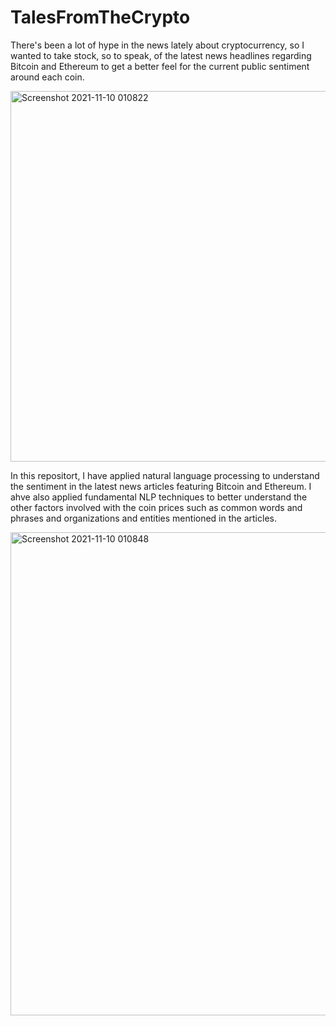 # TalesFromTheCrypto
There's been a lot of hype in the news lately about cryptocurrency, so I wanted to take stock, so to speak, of the latest news headlines regarding Bitcoin and Ethereum to get a better feel for the current public sentiment around each coin.


<img width="593" alt="Screenshot 2021-11-10 010822" src="https://user-images.githubusercontent.com/86626839/141059753-6190bb04-e164-4bd2-8adc-e2648dc55309.png">


In this repositort, I have applied natural language processing to understand the sentiment in the latest news articles featuring Bitcoin and Ethereum. I ahve also applied fundamental NLP techniques to better understand the other factors involved with the coin prices such as common words and phrases and organizations and entities mentioned in the articles.


<img width="773" alt="Screenshot 2021-11-10 010848" src="https://user-images.githubusercontent.com/86626839/141059936-195dd034-1fce-46ba-b335-9ba75a258596.png">

